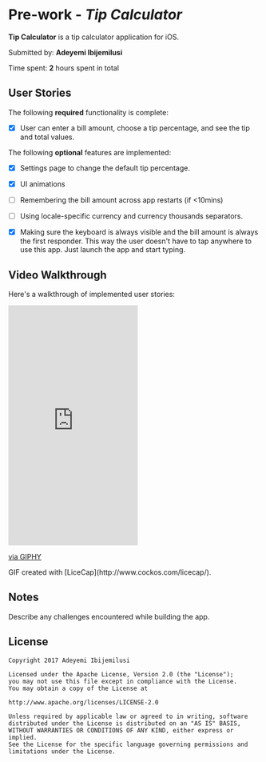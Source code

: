 # Pre-work - *Tip Calculator*

**Tip Calculator** is a tip calculator application for iOS.

Submitted by: **Adeyemi Ibijemilusi**

Time spent: **2** hours spent in total

## User Stories

The following **required** functionality is complete:

- [x] User can enter a bill amount, choose a tip percentage, and see the tip and total values.

The following **optional** features are implemented:
* [x] Settings page to change the default tip percentage.
* [x] UI animations
* [ ] Remembering the bill amount across app restarts (if <10mins)
* [ ] Using locale-specific currency and currency thousands separators.
* [x] Making sure the keyboard is always visible and the bill amount is always the first responder. This way the user doesn't have to tap anywhere to use this app. Just launch the app and start typing.


## Video Walkthrough 

Here's a walkthrough of implemented user stories:

<iframe src="https://giphy.com/embed/3oFzmqYuR8YgCJ07jW" width="259" height="480" frameBorder="0" class="giphy-embed" allowFullScreen></iframe><p><a href="https://giphy.com/gifs/3oFzmqYuR8YgCJ07jW">via GIPHY</a></p>
GIF created with [LiceCap](http://www.cockos.com/licecap/).

## Notes

Describe any challenges encountered while building the app.

## License
``` 
Copyright 2017 Adeyemi Ibijemilusi

Licensed under the Apache License, Version 2.0 (the "License");
you may not use this file except in compliance with the License.
You may obtain a copy of the License at

http://www.apache.org/licenses/LICENSE-2.0

Unless required by applicable law or agreed to in writing, software
distributed under the License is distributed on an "AS IS" BASIS,
WITHOUT WARRANTIES OR CONDITIONS OF ANY KIND, either express or implied.
See the License for the specific language governing permissions and
limitations under the License.
```
